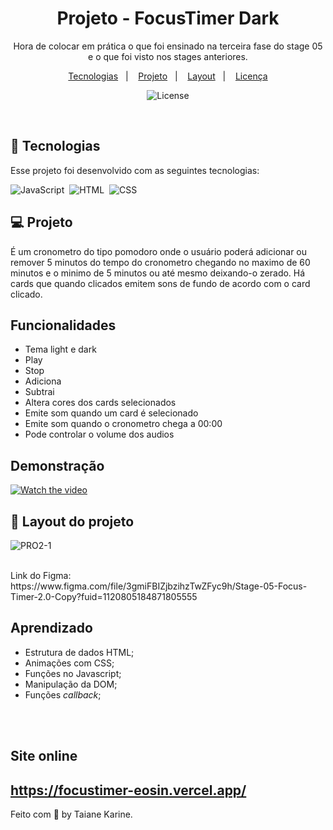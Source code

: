 
<h1 align="center"> Projeto - FocusTimer Dark </h1>

<p align="center">
Hora de colocar em prática o que foi ensinado na terceira fase do stage 05 e o que foi visto nos stages anteriores.

<p align="center">
  <a href="#-tecnologias">Tecnologias</a>&nbsp;&nbsp;&nbsp;|&nbsp;&nbsp;&nbsp;
  <a href="#-projeto">Projeto</a>&nbsp;&nbsp;&nbsp;|&nbsp;&nbsp;&nbsp;
  <a href="#-layout">Layout</a>&nbsp;&nbsp;&nbsp;|&nbsp;&nbsp;&nbsp;
  <a href="#memo-licença">Licença</a>
</p>

<p align="center">
  <img alt="License" src="https://img.shields.io/static/v1?label=license&message=MIT&color=49AA26&labelColor=000000">
</p>

<br>

## 🚀 Tecnologias

Esse projeto foi desenvolvido com as seguintes tecnologias:

![JavaScript](https://img.shields.io/badge/-JavaScript-05122A?style=flat&logo=javascript)&nbsp;
![HTML](https://img.shields.io/badge/-HTML-05122A?style=flat&logo=HTML5)&nbsp;
![CSS](https://img.shields.io/badge/-CSS-05122A?style=flat&logo=CSS3&logoColor=1572B6)&nbsp;


## 💻 Projeto

É um cronometro do tipo pomodoro onde o usuário poderá adicionar ou remover 5 minutos do tempo do cronometro chegando no maximo de 60 minutos e o minimo de 5 minutos ou até mesmo deixando-o zerado. Há cards que quando clicados emitem sons de fundo de acordo com o card clicado.

## Funcionalidades

- Tema light e dark
- Play
- Stop
- Adiciona
- Subtrai
- Altera cores dos cards selecionados
- Emite som quando um card é selecionado
- Emite som quando o cronometro chega a 00:00
- Pode controlar o volume dos audios

## Demonstração

[![Watch the video](https://i.imgur.com/vKb2F1B.png)](https://user-images.githubusercontent.com/94652702/219881841-881921eb-3323-4ed9-9345-81ba5ece5e25.mp4)


## 🔖 Layout do projeto

![PRO2-1](https://user-images.githubusercontent.com/94652702/219882013-ba7ab7a7-1039-4463-bbec-df493549669c.png)
<br>

<br>
Link do Figma: 
<br>
https://www.figma.com/file/3gmiFBIZjbzihzTwZFyc9h/Stage-05-Focus-Timer-2.0-Copy?fuid=1120805184871805555

<br>

## Aprendizado

- Estrutura de dados HTML;
- Animações com CSS;
- Funções no Javascript;
- Manipulação da DOM;
- Funções *callback*;

<br>
<br>

## Site online
https://focustimer-eosin.vercel.app/
---

Feito com 🧡 by Taiane Karine.